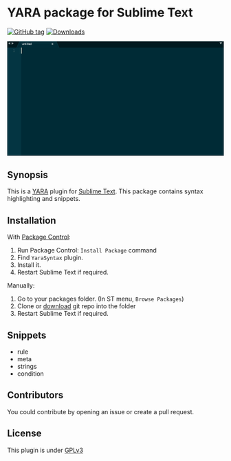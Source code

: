 # YARA package for Sublime Text

[![GitHub tag](https://img.shields.io/github/release/nyx0/YaraSyntax.svg?style=flat-square)](https://github.com/nyx0/YaraSyntax/releases)
[![Downloads](https://img.shields.io/packagecontrol/dt/Yara%20Rule%20Syntax.svg?colorB=80d4cd&style=flat-square)](https://packagecontrol.io/packages/Yara%20Rule%20Syntax)

<img src=images/yara_syntax_example.gif>

## Synopsis

This is a [YARA](http://plusvic.github.io/yara) plugin for
[Sublime Text](http://www.sublimetext.com).
This package contains syntax highlighting and snippets.

## Installation

With [Package Control](https://packagecontrol.io):

1. Run Package Control: `Install Package` command
2. Find `YaraSyntax` plugin.
3. Install it.
4. Restart Sublime Text if required.

Manually:

1. Go to your packages folder. (In ST menu, `Browse Packages`)
2. Clone or [download](https://github.com/nyx0/YaraSyntax/archive/master.zip)
git repo into the folder
3. Restart Sublime Text if required.

## Snippets

* rule
* meta
* strings
* condition

## Contributors

You could contribute by opening an issue or create a pull request.

## License

This plugin is under [GPLv3](LICENSE.txt)
